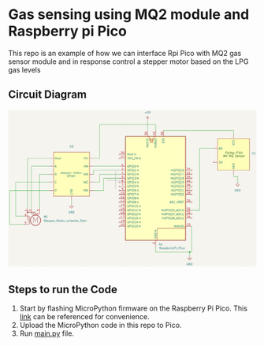 # Gas sensing using MQ2 module and Raspberry pi Pico

This repo is an example of how we can interface Rpi Pico with MQ2 gas sensor module and in response control a stepper motor based on the LPG gas levels

## Circuit Diagram
![Circuit Diagram](references/ref-images/circuit_diagram.png)

## Steps to run the Code
1. Start by flashing MicroPython firmware on the Raspberry Pi Pico. This [link](https://randomnerdtutorials.com/raspberry-pi-pico-vs-code-micropython/) can be referenced for convenience.
2. Upload the MicroPython code in this repo to Pico.
3. Run [main.py](./main.py) file.